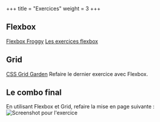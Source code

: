 +++
title = "Exercices"
weight = 3
+++

## Flexbox
[Flexbox Froggy](http://flexboxfroggy.com/#fr)
[Les exercices flexbox](http://cyrilvernier.net/teaching/draft/exercices-flexbox.html)

## Grid
[CSS Grid Garden](http://cssgridgarden.com/#fr)
Refaire le dernier exercice avec Flexbox.

## Le combo final
En utilisant Flexbox et Grid, refaire la mise en page suivante : 
![Screenshot pour l'exercice](/images/126-640.jpg)
